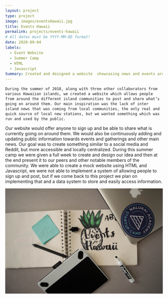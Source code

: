 ```yaml
---
layout: project
type: project
image: images/eventsHawaii.jpg
title: Events Hawaii
permalink: projects/events-hawaii
# All dates must be YYYY-MM-DD format!
date: 2020-09-04
labels:
  - Event Website
  - Summer Camp
  - HTML
  - Javascript
Summary: Created and designed a website  showcasing news and events around Hawai’i during a summer camp with three other collaborators. 
---
```

	During the summer of 2018, along with three other collaborators from various Hawaiian islands, we created a website which allows people from around the different island communities to post and share what’s going on around them. Our main inspiration was the lack of inter island news that was coming from local communities, the only real and quick source of local new stations, but we wanted something which was run and used by the public. 
Our website would offer anyone to sign up and be able to share what is currently going on around them.  We would also be continuously adding and updating public information towards events and gatherings and other main news. Our goal was to create something similar to a social media and Reddit, but more accessible and locally centralized. 
During this summer camp we were given a full week to create and design our idea and then at the end present it to our peers and other notable members of the community. We were able to create a mock website using HTML and Javascript, we were not able to implement a system of allowing people to sign up and post, but if we come back to this project we plan on implementing that and a data system to store and easily access information. 


<img class="ui medium right floated rounded image" src="../images/eventsHawaiiPromo.jpg">

